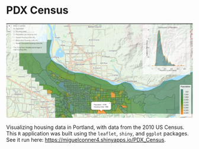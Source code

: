 # PDX Census

![PDX Census](census_preview.png)

Visualizing housing data in Portland, with data from the 2010 US Census. 
This `R` application was built using the `leaflet`, `shiny`, and `ggplot` packages. 
See it run here: https://miguelconner4.shinyapps.io/PDX_Census. 


